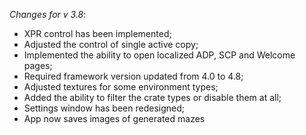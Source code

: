 _Changes for v 3.8_:
- XPR control has been implemented;
- Adjusted the control of single active copy;
- Implemented the ability to open localized ADP, SCP and Welcome pages;
- Required framework version updated from 4.0 to 4.8;
- Adjusted textures for some environment types;
- Added the ability to filter the crate types or disable them at all;
- Settings window has been redesigned;
- App now saves images of generated mazes
